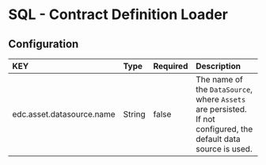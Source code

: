 # SQL - Contract Definition Loader

## Configuration

| KEY                       | Type   | Required | Description                                                                                                     |
|:--------------------------|:-------|:---------|:----------------------------------------------------------------------------------------------------------------|
| edc.asset.datasource.name | String | false    | The name of the `DataSource`, where `Assets` are persisted. If not configured, the default data source is used. |
